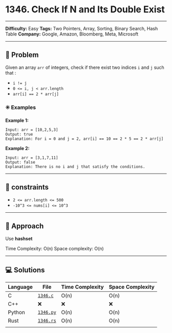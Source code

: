 # 1346. Check If N and Its Double Exist

---
**Difficulty:** Easy
**Tags:** Two Pointers, Array, Sorting, Binary Search, Hash Table
**Company:** Google, Amazon, Bloomberg, Meta, Microsoft
___
## 🧠 Problem

Given an array `arr` of integers, check if there exist two indices `i` and `j` such that :

- `i != j`
- `0 <= i, j < arr.length`
- `arr[i] == 2 * arr[j]`
 

### ✳️ Examples

**Example 1:**

    Input: arr = [10,2,5,3]
    Output: true
    Explanation: For i = 0 and j = 2, arr[i] == 10 == 2 * 5 == 2 * arr[j]

**Example 2:**

    Input: arr = [3,1,7,11]
    Output: false
    Explanation: There is no i and j that satisfy the conditions.

---
## 📌 constraints

- `2 <= arr.length <= 500`
- `-10^3 <= nums[i] <= 10^3`

---

## 🚀 Approach

Use **hashset**

Time Complexity: O(n)
Space complexity: O(n)

---

## 💻 Solutions

| Language | File                  | Time Complexity | Space Complexity |
| :------- | --------------------- | --------------- | ---------------- |
| C        | [`1346.c`](./977.c)   | O(n)            | O(n)             |
| C++      | ❌                     | ❌               | ❌                |
| Python   | [`1346.py`](./977.py) | O(n)            | O(n)             |
| Rust     | [`1346.rs`](./977.rs) | O(n)            | O(n)             |
|          |                       |                 |                  |
